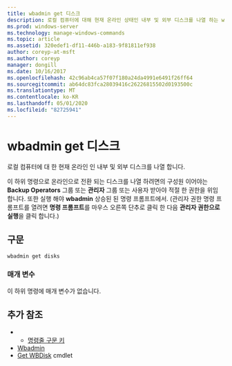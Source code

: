 ```yaml
---
title: wbadmin get 디스크
description: 로컬 컴퓨터에 대해 현재 온라인 상태인 내부 및 외부 디스크를 나열 하는 wbadmin get disks에 대 한 참조 항목입니다.
ms.prod: windows-server
ms.technology: manage-windows-commands
ms.topic: article
ms.assetid: 320edef1-df11-446b-a183-9f81811ef938
author: coreyp-at-msft
ms.author: coreyp
manager: dongill
ms.date: 10/16/2017
ms.openlocfilehash: 42c96ab4ca57f07f180a24da4991e6491f26ff64
ms.sourcegitcommit: ab64dc83fca28039416c26226815502d0193500c
ms.translationtype: MT
ms.contentlocale: ko-KR
ms.lasthandoff: 05/01/2020
ms.locfileid: "82725941"
---
```

# <a name="wbadmin-get-disks"></a>wbadmin get 디스크



로컬 컴퓨터에 대 한 현재 온라인 인 내부 및 외부 디스크를 나열 합니다.

이 하위 명령으로 온라인으로 전환 되는 디스크를 나열 하려면의 구성원 이어야는 **Backup Operators** 그룹 또는 **관리자** 그룹 또는 사용자 받아야 적절 한 권한을 위임 합니다. 또한 실행 해야 **wbadmin** 상승된 된 명령 프롬프트에서. (관리자 권한 명령 프롬프트를 열려면 **명령 프롬프트**를 마우스 오른쪽 단추로 클릭 한 다음 **관리자 권한으로 실행**을 클릭 합니다.)

## <a name="syntax"></a>구문

```
wbadmin get disks
```

### <a name="parameters"></a>매개 변수

이 하위 명령에 매개 변수가 없습니다.

## <a name="additional-references"></a>추가 참조

-   - [명령줄 구문 키](command-line-syntax-key.md)
-   [Wbadmin](wbadmin.md)
-   [Get WBDisk](https://technet.microsoft.com/library/jj902446.aspx) cmdlet